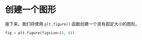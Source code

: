 # 创建一个图形

接下来，我们将使用 `plt.figure()` 函数创建一个具有固定大小的图形。

```python
fig = plt.figure(figsize=(6, 6))
```
